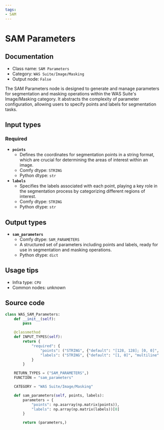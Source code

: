 ```yaml
---
tags:
- SAM
---
```


# SAM Parameters
## Documentation
- Class name: `SAM Parameters`
- Category: `WAS Suite/Image/Masking`
- Output node: `False`

The SAM Parameters node is designed to generate and manage parameters for segmentation and masking operations within the WAS Suite's Image/Masking category. It abstracts the complexity of parameter configuration, allowing users to specify points and labels for segmentation tasks.
## Input types
### Required
- **`points`**
    - Defines the coordinates for segmentation points in a string format, which are crucial for determining the areas of interest within an image.
    - Comfy dtype: `STRING`
    - Python dtype: `str`
- **`labels`**
    - Specifies the labels associated with each point, playing a key role in the segmentation process by categorizing different regions of interest.
    - Comfy dtype: `STRING`
    - Python dtype: `str`
## Output types
- **`sam_parameters`**
    - Comfy dtype: `SAM_PARAMETERS`
    - A structured set of parameters including points and labels, ready for use in segmentation and masking operations.
    - Python dtype: `dict`
## Usage tips
- Infra type: `CPU`
- Common nodes: unknown


## Source code
```python
class WAS_SAM_Parameters:
    def __init__(self):
        pass

    @classmethod
    def INPUT_TYPES(self):
        return {
            "required": {
                "points": ("STRING", {"default": "[128, 128]; [0, 0]", "multiline": False}),
                "labels": ("STRING", {"default": "[1, 0]", "multiline": False}),
            }
        }

    RETURN_TYPES = ("SAM_PARAMETERS",)
    FUNCTION = "sam_parameters"

    CATEGORY = "WAS Suite/Image/Masking"

    def sam_parameters(self, points, labels):
        parameters = {
            "points": np.asarray(np.matrix(points)),
            "labels": np.array(np.matrix(labels))[0]
        }

        return (parameters,)

```

